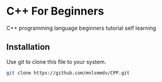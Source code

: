 # C++ For Beginners
C++ programming language beginners tutorial self learning

## Installation
Use git to clone this file to your system.
```bash
git clone https://github.com/mnlsmmdv/CPP.git
```
